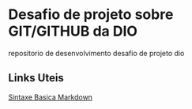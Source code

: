 # Desafio de projeto sobre GIT/GITHUB da DIO
repositorio de desenvolvimento desafio de projeto dio 

## Links Uteis
[Sintaxe Basica Markdown](https://www.markdownguide.org/basic-syntax/)
